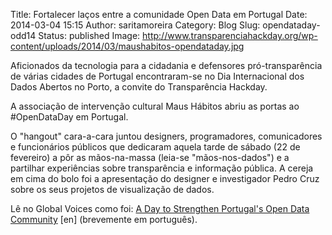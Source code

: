Title: Fortalecer laços entre a comunidade Open Data em Portugal
Date: 2014-03-04 15:15
Author: saritamoreira
Category: Blog
Slug: opendataday-odd14
Status: published
Image: http://www.transparenciahackday.org/wp-content/uploads/2014/03/maushabitos-opendataday.jpg


Aficionados da tecnologia para a cidadania e defensores pró-transparência de várias cidades de Portugal encontraram-se no Dia Internacional dos Dados Abertos no Porto, a convite do Transparência Hackday.

A associação de intervenção cultural Maus Hábitos abriu as portas ao #OpenDataDay em Portugal.

O "hangout" cara-a-cara juntou designers, programadores, comunicadores e funcionários públicos que dedicaram aquela tarde de sábado (22 de fevereiro) a pôr as mãos-na-massa (leia-se "mãos-nos-dados") e a partilhar experiências sobre transparência e informação pública. A cereja em cima do bolo foi a apresentação do designer e investigador Pedro Cruz sobre os seus projetos de visualização de dados.

Lê no Global Voices como foi: [A Day to Strengthen Portugal's Open Data Community](http://globalvoicesonline.org/2014/02/24/portugal-opendataday-odd14/) \[en\] (brevemente em português).
